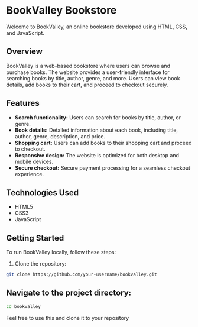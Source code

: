 # BookValley Bookstore

Welcome to BookValley, an online bookstore developed using HTML, CSS, and JavaScript.

## Overview

BookValley is a web-based bookstore where users can browse and purchase books. The website provides a user-friendly interface for searching books by title, author, genre, and more. Users can view book details, add books to their cart, and proceed to checkout securely.

## Features

- **Search functionality:** Users can search for books by title, author, or genre.
- **Book details:** Detailed information about each book, including title, author, genre, description, and price.
- **Shopping cart:** Users can add books to their shopping cart and proceed to checkout.
- **Responsive design:** The website is optimized for both desktop and mobile devices.
- **Secure checkout:** Secure payment processing for a seamless checkout experience.

## Technologies Used

- HTML5
- CSS3
- JavaScript

## Getting Started

To run BookValley locally, follow these steps:

1. Clone the repository:

```bash
git clone https://github.com/your-username/bookvalley.git
```

## Navigate to the project directory:
```bash
cd bookvalley
```

Feel free to use this and clone it to your repository


